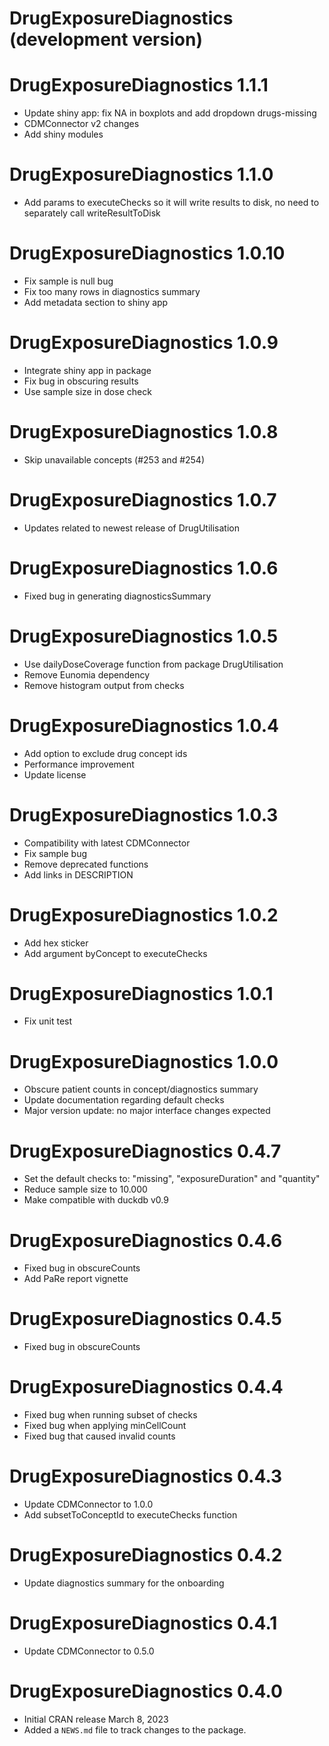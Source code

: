 # DrugExposureDiagnostics (development version)

# DrugExposureDiagnostics 1.1.1
* Update shiny app: fix NA in boxplots and add dropdown drugs-missing
* CDMConnector v2 changes
* Add shiny modules

# DrugExposureDiagnostics 1.1.0
* Add params to executeChecks so it will write results to disk, no need to separately call writeResultToDisk

# DrugExposureDiagnostics 1.0.10
* Fix sample is null bug
* Fix too many rows in diagnostics summary
* Add metadata section to shiny app

# DrugExposureDiagnostics 1.0.9
* Integrate shiny app in package
* Fix bug in obscuring results
* Use sample size in dose check

# DrugExposureDiagnostics 1.0.8
* Skip unavailable concepts (#253 and #254)

# DrugExposureDiagnostics 1.0.7
* Updates related to newest release of DrugUtilisation

# DrugExposureDiagnostics 1.0.6
* Fixed bug in generating diagnosticsSummary

# DrugExposureDiagnostics 1.0.5
* Use dailyDoseCoverage function from package DrugUtilisation
* Remove Eunomia dependency
* Remove histogram output from checks

# DrugExposureDiagnostics 1.0.4
* Add option to exclude drug concept ids
* Performance improvement
* Update license

# DrugExposureDiagnostics 1.0.3
* Compatibility with latest CDMConnector
* Fix sample bug
* Remove deprecated functions
* Add links in DESCRIPTION

# DrugExposureDiagnostics 1.0.2
* Add hex sticker
* Add argument byConcept to executeChecks

# DrugExposureDiagnostics 1.0.1
* Fix unit test

# DrugExposureDiagnostics 1.0.0
* Obscure patient counts in concept/diagnostics summary
* Update documentation regarding default checks
* Major version update: no major interface changes expected

# DrugExposureDiagnostics 0.4.7
* Set the default checks to: "missing", "exposureDuration" and "quantity"
* Reduce sample size to 10.000
* Make compatible with duckdb v0.9

# DrugExposureDiagnostics 0.4.6
* Fixed bug in obscureCounts
* Add PaRe report vignette

# DrugExposureDiagnostics 0.4.5
* Fixed bug in obscureCounts

# DrugExposureDiagnostics 0.4.4
* Fixed bug when running subset of checks
* Fixed bug when applying minCellCount
* Fixed bug that caused invalid counts

# DrugExposureDiagnostics 0.4.3
* Update CDMConnector to 1.0.0
* Add subsetToConceptId to executeChecks function

# DrugExposureDiagnostics 0.4.2
* Update diagnostics summary for the onboarding

# DrugExposureDiagnostics 0.4.1
* Update CDMConnector to 0.5.0 

# DrugExposureDiagnostics 0.4.0
* Initial CRAN release March 8, 2023
* Added a `NEWS.md` file to track changes to the package.
